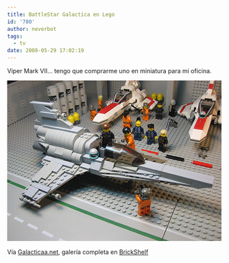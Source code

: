 ```yaml
---
title: BattleStar Galactica en Lego
id: '780'
author: neverbot
tags:
  - tv
date: 2008-05-29 17:02:19
---
```


Viper Mark VII... tengo que comprarme uno en miniatura para mi oficina.

![Viper Mark VII con Lego](./battlestar-galactica-en-lego/galactica_lego.jpg "Viper Mark VII con Lego")

Vía [Galacticaa.net](http://galacticaa.net/2005/11/page/3/), galería completa en [BrickShelf](http://www.brickshelf.com/cgi-bin/gallery.cgi?f=142035)
